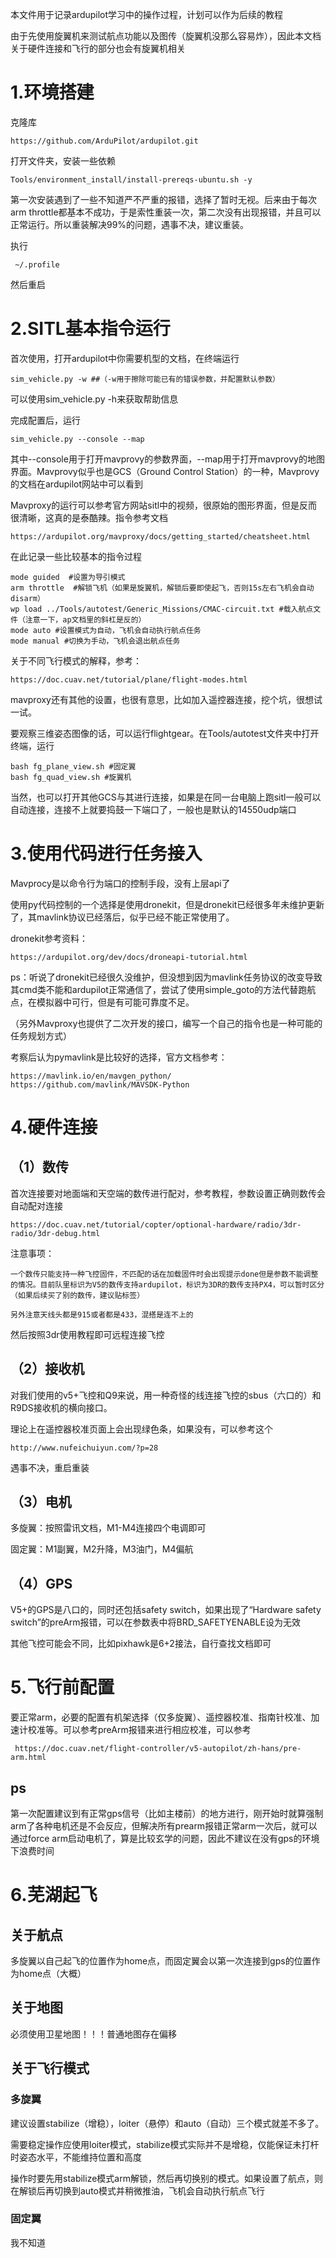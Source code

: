 本文件用于记录ardupilot学习中的操作过程，计划可以作为后续的教程

由于先使用旋翼机来测试航点功能以及图传（旋翼机没那么容易炸），因此本文档关于硬件连接和飞行的部分也会有旋翼机相关

# 1.环境搭建


克隆库
    
    https://github.com/ArduPilot/ardupilot.git

打开文件夹，安装一些依赖
    
    Tools/environment_install/install-prereqs-ubuntu.sh -y

第一次安装遇到了一些不知道严不严重的报错，选择了暂时无视。后来由于每次arm throttle都基本不成功，于是索性重装一次，第二次没有出现报错，并且可以正常运行。所以重装解决99%的问题，遇事不决，建议重装。

执行

     ~/.profile

然后重启


# 2.SITL基本指令运行


首次使用，打开ardupilot中你需要机型的文档，在终端运行

    sim_vehicle.py -w ##（-w用于擦除可能已有的错误参数，并配置默认参数）
        
可以使用sim_vehicle.py -h来获取帮助信息

完成配置后，运行

    sim_vehicle.py --console --map
    
其中--console用于打开mavprovy的参数界面，--map用于打开mavprovy的地图界面。Mavprovy似乎也是GCS（Ground Control Station）的一种，Mavprovy的文档在ardupilot网站中可以看到

Mavproxy的运行可以参考官方网站sitl中的视频，很原始的图形界面，但是反而很清晰，这真的是泰酷辣。指令参考文档

    https://ardupilot.org/mavproxy/docs/getting_started/cheatsheet.html
 
在此记录一些比较基本的指令过程

    mode guided  #设置为导引模式
    arm throttle  #解锁飞机（如果是旋翼机，解锁后要即使起飞，否则15s左右飞机会自动disarm）
    wp load ../Tools/autotest/Generic_Missions/CMAC-circuit.txt #载入航点文件（注意一下，ap文档里的斜杠是反的）
    mode auto #设置模式为自动，飞机会自动执行航点任务
    mode manual #切换为手动，飞机会退出航点任务

关于不同飞行模式的解释，参考：

    https://doc.cuav.net/tutorial/plane/flight-modes.html

mavproxy还有其他的设置，也很有意思，比如加入遥控器连接，挖个坑，很想试一试。

要观察三维姿态图像的话，可以运行flightgear。在Tools/autotest文件夹中打开终端，运行

    bash fg_plane_view.sh #固定翼
    bash fg_quad_view.sh #旋翼机

当然，也可以打开其他GCS与其进行连接，如果是在同一台电脑上跑sitl一般可以自动连接，连接不上就要捣鼓一下端口了，一般也是默认的14550udp端口


# 3.使用代码进行任务接入

Mavprocy是以命令行为端口的控制手段，没有上层api了

使用py代码控制的一个选择是使用dronekit，但是dronekit已经很多年未维护更新了，其mavlink协议已经落后，似乎已经不能正常使用了。

dronekit参考资料：

    https://ardupilot.org/dev/docs/droneapi-tutorial.html

ps：听说了dronekit已经很久没维护，但没想到因为mavlink任务协议的改变导致其cmd类不能和ardupilot正常通信了，尝试了使用simple_goto的方法代替跑航点，在模拟器中可行，但是有可能可靠度不足。

（另外Mavproxy也提供了二次开发的接口，编写一个自己的指令也是一种可能的任务规划方式）

考察后认为pymavlink是比较好的选择，官方文档参考：

    https://mavlink.io/en/mavgen_python/
    https://github.com/mavlink/MAVSDK-Python


# 4.硬件连接

## （1）数传

首次连接要对地面端和天空端的数传进行配对，参考教程，参数设置正确则数传会自动配对连接
     
    https://doc.cuav.net/tutorial/copter/optional-hardware/radio/3dr-radio/3dr-debug.html

注意事项：

    一个数传只能支持一种飞控固件，不匹配的话在加载固件时会出现提示done但是参数不能调整的情况。目前队里标识为V5的数传支持ardupilot，标识为3DR的数传支持PX4，可以暂时区分（如果后续买了别的数传，建议贴标签）
    
    另外注意天线头都是915或者都是433，混搭是连不上的

然后按照3dr使用教程即可远程连接飞控
    
## （2）接收机

对我们使用的v5+飞控和Q9来说，用一种奇怪的线连接飞控的sbus（六口的）和R9DS接收机的横向接口。

理论上在遥控器校准页面上会出现绿色条，如果没有，可以参考这个

    http://www.nufeichuiyun.com/?p=28

遇事不决，重启重装

## （3）电机

多旋翼：按照雷讯文档，M1-M4连接四个电调即可

固定翼：M1副翼，M2升降，M3油门，M4偏航

## （4）GPS

V5+的GPS是八口的，同时还包括safety switch，如果出现了“Hardware safety switch”的preArm报错，可以在参数表中将BRD_SAFETYENABLE设为无效

其他飞控可能会不同，比如pixhawk是6+2接法，自行查找文档即可

# 5.飞行前配置

要正常arm，必要的配置有机架选择（仅多旋翼）、遥控器校准、指南针校准、加速计校准等。可以参考preArm报错来进行相应校准，可以参考

     https://doc.cuav.net/flight-controller/v5-autopilot/zh-hans/pre-arm.html

## ps

第一次配置建议到有正常gps信号（比如主楼前）的地方进行，刚开始时就算强制arm了各种电机还是不会反应，但解决所有prearm报错正常arm一次后，就可以通过force arm启动电机了，算是比较玄学的问题，因此不建议在没有gps的环境下浪费时间


# 6.芜湖起飞

## 关于航点

多旋翼以自己起飞的位置作为home点，而固定翼会以第一次连接到gps的位置作为home点（大概）

## 关于地图

必须使用卫星地图！！！普通地图存在偏移

## 关于飞行模式

### 多旋翼

建议设置stabilize（增稳），loiter（悬停）和auto（自动）三个模式就差不多了。

需要稳定操作应使用loiter模式，stabilize模式实际并不是增稳，仅能保证未打杆时姿态水平，不能维持位置和高度

操作时要先用stabilize模式arm解锁，然后再切换别的模式。如果设置了航点，则在解锁后再切换到auto模式并稍微推油，飞机会自动执行航点飞行

### 固定翼

我不知道
